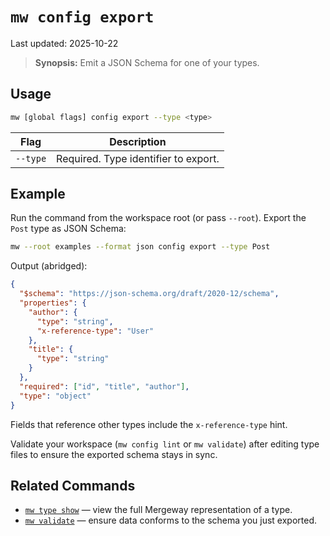# `mw config export`

Last updated: 2025-10-22

> **Synopsis:** Emit a JSON Schema for one of your types.

## Usage

```bash
mw [global flags] config export --type <type>
```

| Flag | Description |
| --- | --- |
| `--type` | Required. Type identifier to export. |

## Example

Run the command from the workspace root (or pass `--root`). Export the `Post` type as JSON Schema:

```bash
mw --root examples --format json config export --type Post
```

Output (abridged):

```json
{
  "$schema": "https://json-schema.org/draft/2020-12/schema",
  "properties": {
    "author": {
      "type": "string",
      "x-reference-type": "User"
    },
    "title": {
      "type": "string"
    }
  },
  "required": ["id", "title", "author"],
  "type": "object"
}
```

Fields that reference other types include the `x-reference-type` hint.

Validate your workspace (`mw config lint` or `mw validate`) after editing type files to ensure the exported schema stays in sync.

## Related Commands

- [`mw type show`](type-show.md) — view the full Mergeway representation of a type.
- [`mw validate`](validate.md) — ensure data conforms to the schema you just exported.
